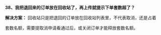 <a name="bookmark37"></a>**38、我把退回来的订单放在回收站了，再上传就提示下单套数超了？**

**解决方案：** 回收站只是把退回的订单放在回收站列表里，不代表取消，还是占着

套数名额，需要提取消申请看通过后，或关闭订单才能释放套数名额。

